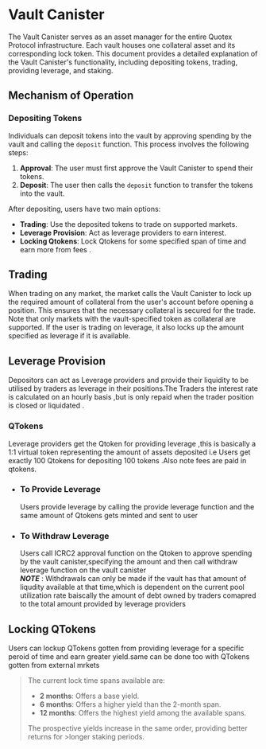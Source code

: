 # **Vault Canister**

The Vault Canister serves as an asset manager for the entire Quotex Protocol infrastructure. Each vault houses one collateral asset and its corresponding lock token. This document provides a detailed explanation of the Vault Canister's functionality, including depositing tokens, trading, providing leverage, and staking.

## **Mechanism of Operation**

### **Depositing Tokens**

Individuals can deposit tokens into the vault by approving spending by the vault and calling the `deposit` function. This process involves the following steps:

1. **Approval**: The user must first approve the Vault Canister to spend their tokens.
2. **Deposit**: The user then calls the `deposit` function to transfer the tokens into the vault.

After depositing, users have two main options:

- **Trading**: Use the deposited tokens to trade on supported markets.
- **Leverage Provision**: Act as leverage providers to earn interest.
- **Locking Qtokens**: Lock Qtokens for some specified span of time and earn more from fees .

## **Trading**

<p>When trading on any market, the market calls the Vault Canister to lock up the required amount of collateral from the user's account before opening a position. This ensures that the necessary collateral is secured for the trade. Note that only markets with the vault-specified token as collateral are supported. If the user is trading on leverage, it also locks up the amount specified as leverage if it is available.</p>

## **Leverage Provision**

Depositors can act as Leverage providers and provide their liquidity to be utilised by traders as leverage in their positions.The Traders the interest rate is calculated on an hourly basis ,but is only repaid when the trader position is closed or liquidated .

### **QTokens**

Leverage  providers get the Qtoken for providing leverage ,this is basically a 1:1 virtual token representing the amount of assets deposited i.e Users get exactly
100 Qtokens for depositing 100 tokens .Also note fees are paid in qtokens.

+ ### **To Provide Leverage**
     Users provide leverage by calling the provide leverage function and the same amount of Qtokens gets minted and sent to user

+ ### **To Withdraw Leverage**
   Users call ICRC2 approval function on the Qtoken to approve spending by the vault canister,specifying the amount and then call withdraw leverage function on the vault canister <br>
***NOTE*** : Withdrawals can only be made if the vault has that amount of liqudity available at that time,which is dependent on the current pool utilization rate baiscally the amount of debt owned by traders comapred to the total amount provided by leverage providers

## **Locking QTokens**

Users can lockup QTokens gotten from providing leverage for a specific peroid of time and earn greater yield.same can be done too with QTokens gotten from external mrkets


>The current lock time spans available are: 
>- **2 months**: Offers a base yield.<br>
>- **6 months**: Offers a higher yield than the 2-month span.<br>
>- **12 months**: Offers the highest yield among the available spans.<br>
>
>The prospective yields increase in the same order, providing better returns for >longer staking periods.
